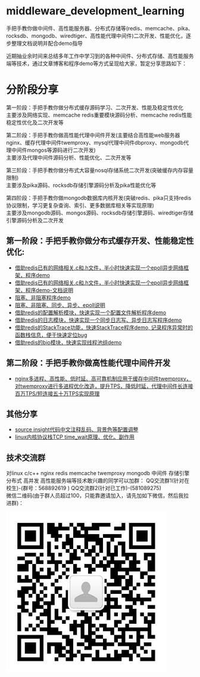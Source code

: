 # middleware_development_learning
手把手教你做中间件、高性能服务器、分布式存储等(redis、memcache、pika、rocksdb、mongodb、wiredtiger、高性能代理中间件)二次开发、性能优化，逐步整理文档说明并配合demo指导  
  
近期抽业余时间来总结多年工作中学习到的各种中间件、分布式存储、高性能服务端等技术，通过文章博客和程序demo等方式呈现给大家，暂定分享思路如下：
  
分阶段分享  
===================================  
第一阶段：手把手教你做分布式缓存源码学习、二次开发、性能及稳定性优化  
主要涉及网络实现、memcache redis重要模块源码分析、memcache redis性能稳定性优化及二次开发等  
  
  
第二阶段：手把手教你做高性能代理中间件开发(主要结合高性能web服务器nginx、缓存代理中间件twemproxy、mysql代理中间件dbproxy、mongodb代理中间件mongos等源码进行二次开发)  
主要涉及代理中间件源码分析、性能优化、二次开发等  
  
  
  
第三阶段：手把手教你做分布式大容量nosql存储系统二次开发(突破缓存内存容量限制)  
主要涉及pika源码、rocksdb存储引擎源码分析及pika性能优化等  
  
  
  
第四阶段：手把手教你做mongodb数据库内核开发(突破redis、pika只支持redis协议限制，学习更复杂查询、索引、更多数据库相关等实现原理)  
主要涉及mongodb源码、mongos源码、rocksdb存储引擎源码、wiredtiger存储引擎源码分析及二次开发  

  
  
## 第一阶段：手把手教你做分布式缓存开发、性能稳定性优化:    
  * [借助redis已有的网络相关.c和.h文件，半小时快速实现一个epoll异步网络框架，程序demo](https://github.com/y123456yz/middleware_development_learning/tree/master/%E7%AC%AC%E4%B8%80%E9%98%B6%E6%AE%B5-%E6%89%8B%E6%8A%8A%E6%89%8B%E6%95%99%E4%BD%A0%E5%81%9A%E5%88%86%E5%B8%83%E5%BC%8F%E7%BC%93%E5%AD%98%E4%BA%8C%E6%AC%A1%E5%BC%80%E5%8F%91%E3%80%81%E6%80%A7%E8%83%BD%E4%BC%98%E5%8C%96/%E5%BC%82%E6%AD%A5%E7%BD%91%E7%BB%9C%E6%A1%86%E6%9E%B6%E9%9B%B6%E5%9F%BA%E7%A1%80%E5%AD%A6%E4%B9%A0/asyn_network)  
  * [借助redis已有的网络相关.c和.h文件，半小时快速实现一个epoll异步网络框架，程序demo-文档说明](https://github.com/y123456yz/middleware_development_learning/blob/master/%E7%AC%AC%E4%B8%80%E9%98%B6%E6%AE%B5-%E6%89%8B%E6%8A%8A%E6%89%8B%E6%95%99%E4%BD%A0%E5%81%9A%E5%88%86%E5%B8%83%E5%BC%8F%E7%BC%93%E5%AD%98%E4%BA%8C%E6%AC%A1%E5%BC%80%E5%8F%91%E3%80%81%E6%80%A7%E8%83%BD%E4%BC%98%E5%8C%96/%E5%BC%82%E6%AD%A5%E7%BD%91%E7%BB%9C%E6%A1%86%E6%9E%B6%E9%9B%B6%E5%9F%BA%E7%A1%80%E5%AD%A6%E4%B9%A0/asyn_network.md)    
  * [阻塞、非阻塞程序demo](https://github.com/y123456yz/middleware_development_learning/tree/master/%E7%AC%AC%E4%B8%80%E9%98%B6%E6%AE%B5-%E6%89%8B%E6%8A%8A%E6%89%8B%E6%95%99%E4%BD%A0%E5%81%9A%E5%88%86%E5%B8%83%E5%BC%8F%E7%BC%93%E5%AD%98%E4%BA%8C%E6%AC%A1%E5%BC%80%E5%8F%91%E3%80%81%E6%80%A7%E8%83%BD%E4%BC%98%E5%8C%96/block_noblock_demo)  
  * [阻塞、非阻塞、同步、异步、epoll说明](https://github.com/y123456yz/middleware_development_learning/blob/master/%E7%AC%AC%E4%B8%80%E9%98%B6%E6%AE%B5-%E6%89%8B%E6%8A%8A%E6%89%8B%E6%95%99%E4%BD%A0%E5%81%9A%E5%88%86%E5%B8%83%E5%BC%8F%E7%BC%93%E5%AD%98%E4%BA%8C%E6%AC%A1%E5%BC%80%E5%8F%91%E3%80%81%E6%80%A7%E8%83%BD%E4%BC%98%E5%8C%96/%E5%BC%82%E6%AD%A5%E7%BD%91%E7%BB%9C%E6%A1%86%E6%9E%B6%E9%9B%B6%E5%9F%BA%E7%A1%80%E5%AD%A6%E4%B9%A0/asyn_network.md)    
  * [借助redis的配置解析模块，快速实现一个配置文件解析程序demo](https://github.com/y123456yz/middleware_development_learning/tree/master/%E7%AC%AC%E4%B8%80%E9%98%B6%E6%AE%B5-%E6%89%8B%E6%8A%8A%E6%89%8B%E6%95%99%E4%BD%A0%E5%81%9A%E5%88%86%E5%B8%83%E5%BC%8F%E7%BC%93%E5%AD%98%E4%BA%8C%E6%AC%A1%E5%BC%80%E5%8F%91%E3%80%81%E6%80%A7%E8%83%BD%E4%BC%98%E5%8C%96/redis%E6%BA%90%E7%A0%81%E5%88%86%E6%A8%A1%E5%9D%97%E5%88%86%E6%9E%90/%E5%9F%BA%E4%BA%8Eredis%E9%85%8D%E7%BD%AE%E6%96%87%E4%BB%B6%E8%A7%A3%E6%9E%90%E7%A8%8B%E5%BA%8F%EF%BC%8C%E5%BF%AB%E9%80%9F%E5%AE%9E%E7%8E%B0%E4%B8%80%E4%B8%AA%E9%85%8D%E7%BD%AE%E6%96%87%E4%BB%B6%E8%A7%A3%E6%9E%90%E7%A8%8B%E5%BA%8Fdemo)
  * [借助redis的日志模块，快速实现一个同步日志写、异步日志写程序demo](https://github.com/y123456yz/middleware_development_learning/tree/master/%E7%AC%AC%E4%B8%80%E9%98%B6%E6%AE%B5-%E6%89%8B%E6%8A%8A%E6%89%8B%E6%95%99%E4%BD%A0%E5%81%9A%E5%88%86%E5%B8%83%E5%BC%8F%E7%BC%93%E5%AD%98%E4%BA%8C%E6%AC%A1%E5%BC%80%E5%8F%91%E3%80%81%E6%80%A7%E8%83%BD%E4%BC%98%E5%8C%96/redis%E6%BA%90%E7%A0%81%E5%88%86%E6%A8%A1%E5%9D%97%E5%88%86%E6%9E%90/%E5%9F%BA%E4%BA%8Eredis%E6%97%A5%E5%BF%97%E4%BB%A3%E7%A0%81%EF%BC%8C%E5%BF%AB%E9%80%9F%E5%AE%9E%E7%8E%B0%E6%97%A5%E5%BF%97%E5%90%8C%E6%AD%A5%E5%86%99%E5%92%8C%E5%BC%82%E6%AD%A5%E5%86%99%EF%BC%8C%E4%BD%93%E9%AA%8C%E5%90%8C%E6%AD%A5%E5%86%99%E5%92%8C%E5%BC%82%E6%AD%A5%E5%86%99%E5%8C%BA%E5%88%AB)
  * [借助redis的StackTrace功能，快速StackTrace程序demo, 记录程序异常时的函数栈信息，便于快速定位bug](https://github.com/y123456yz/middleware_development_learning/tree/master/%E7%AC%AC%E4%B8%80%E9%98%B6%E6%AE%B5-%E6%89%8B%E6%8A%8A%E6%89%8B%E6%95%99%E4%BD%A0%E5%81%9A%E5%88%86%E5%B8%83%E5%BC%8F%E7%BC%93%E5%AD%98%E4%BA%8C%E6%AC%A1%E5%BC%80%E5%8F%91%E3%80%81%E6%80%A7%E8%83%BD%E4%BC%98%E5%8C%96/redis%E6%BA%90%E7%A0%81%E5%88%86%E6%A8%A1%E5%9D%97%E5%88%86%E6%9E%90/%E5%9F%BA%E4%BA%8Eredis%E4%BF%A1%E5%8F%B7%E5%92%8Cbacktrace%E6%9C%BA%E5%88%B6%EF%BC%8C%E5%BF%AB%E9%80%9F%E5%AE%9E%E7%8E%B0backtrace%E4%BB%A3%E7%A0%81%EF%BC%8C%E8%AE%B0%E5%BD%95%E7%A8%8B%E5%BA%8Fbug%E5%BC%82%E5%B8%B8%E9%80%80%E5%87%BA%E7%9A%84%E5%87%BD%E6%95%B0%E8%B0%83%E7%94%A8%E6%A0%88%EF%BC%8C%E4%BE%BF%E4%BA%8E%E5%BF%AB%E9%80%9F%E5%AE%9A%E4%BD%8Dbug)
  * [借助redis的bio模块，快速实现线程池组demo](https://github.com/y123456yz/middleware_development_learning/tree/master/%E7%AC%AC%E4%B8%80%E9%98%B6%E6%AE%B5-%E6%89%8B%E6%8A%8A%E6%89%8B%E6%95%99%E4%BD%A0%E5%81%9A%E5%88%86%E5%B8%83%E5%BC%8F%E7%BC%93%E5%AD%98%E4%BA%8C%E6%AC%A1%E5%BC%80%E5%8F%91%E3%80%81%E6%80%A7%E8%83%BD%E4%BC%98%E5%8C%96/redis%E6%BA%90%E7%A0%81%E5%88%86%E6%A8%A1%E5%9D%97%E5%88%86%E6%9E%90/%E5%9F%BA%E4%BA%8Eredis%E7%9A%84bio%E4%BB%A3%E7%A0%81%EF%BC%8C%E5%BF%AB%E9%80%9F%E5%AE%9E%E7%8E%B0%E4%B8%80%E4%B8%AA%E7%BA%BF%E7%A8%8B%E6%B1%A0demo)
  
  
  
## 第二阶段：手把手教你做高性能代理中间件开发   
  * [nginx多进程、高性能、低时延、高可靠机制应用于缓存中间件twemproxy，对twemproxy进行多进程优化改造，提升TPS，降低时延，代理中间件长连接百万TPS/短连接五十万TPS实现原理](https://github.com/y123456yz/middleware_development_learning/blob/master/%E7%AC%AC%E4%BA%8C%E9%98%B6%E6%AE%B5-%E6%89%8B%E6%8A%8A%E6%89%8B%E6%95%99%E4%BD%A0%E5%81%9A%E9%AB%98%E6%80%A7%E8%83%BD%E4%BB%A3%E7%90%86%E4%B8%AD%E9%97%B4%E4%BB%B6%E5%BC%80%E5%8F%91/nginx%E5%A4%9A%E8%BF%9B%E7%A8%8B%E9%AB%98%E5%B9%B6%E5%8F%91%E4%BD%8E%E6%97%B6%E5%BB%B6%E6%9C%BA%E5%88%B6%E5%9C%A8%E7%BC%93%E5%AD%98%E4%BB%A3%E7%90%86%E4%B8%AD%E9%97%B4%E4%BB%B6twemproxy%E4%B8%AD%E7%9A%84%E5%BA%94%E7%94%A8/nginx_twemproxy.md)  
  
   
## 其他分享   
  * [source insight代码中文注释乱码、背景色等配置调整](https://github.com/y123456yz/middleware_development_learning/tree/master/source%20insight%20configure)   
  * [linux内核协议栈TCP time_wait原理、优化、副作用](https://my.oschina.net/u/4087916/blog/3051356)         
    
    
  
## 技术交流群  
对linux c/c++ nginx redis memcache twemproxy mongodb 中间件 存储引擎 分布式 高并发 高性能服务端等技术敢兴趣的同学可以加群： QQ交流群1(针对在校生)-(群号：568892619 )      QQ交流群2(针对已工作)-(581089275)     
微信二维码(由于群人员超过100，只能靠邀请加入，请先加如下微信，然后我拉进群)：
   
![](/img/9A1AA1E5ED9CE5F11CA0781DEC2D5AEC.jpeg)
   
  
  